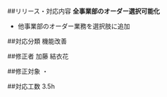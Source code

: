 ##リリース・対応内容
**全事業部のオーダー選択可能化**
- 他事業部のオーダー業務を選択肢に追加

##対応分類
機能改善

##修正者
加藤 結衣花

##修正対象
・

##対応工数
3.5h



